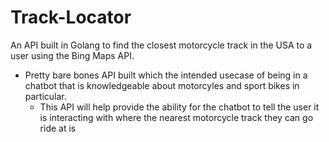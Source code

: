 # Track-Locator
An API built in Golang to find the closest motorcycle track in the USA to a user using the Bing Maps API. 

- Pretty bare bones API built which the intended usecase of being in a chatbot that is knowledgeable about motorcyles and sport bikes in particular.
    - This API will help provide the ability for the chatbot to tell the user it is interacting with where the nearest motorcycle track they can go ride at is
